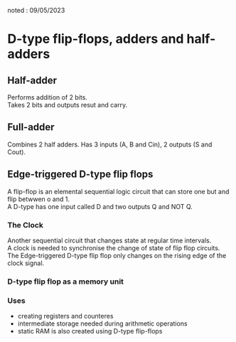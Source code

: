 noted : 09/05/2023

# D-type flip-flops, adders and half-adders

## Half-adder

Performs addition of 2 bits.  
Takes 2 bits and outputs resut and carry.

## Full-adder

Combines 2 half adders.  Has 3 inputs (A, B and Cin), 2 outputs (S and Cout).  

## Edge-triggered D-type flip flops

A flip-flop is an elemental sequential logic circuit that can store one but and flip betwwen o and 1.  
A D-type has one input called D and two outputs Q and NOT Q.

### The Clock
Another sequential circuit that changes state at regular time intervals.  
A clock is needed to synchronise the change of state of flip flop circuits.  
The Edge-triggered D-type flip flop only changes on the rising edge of the clock signal.

### D-type flip flop as a memory unit


### Uses
- creating registers and counteres
- intermediate storage needed during arithmetic operations
- static RAM is also created using D-type flip-flops